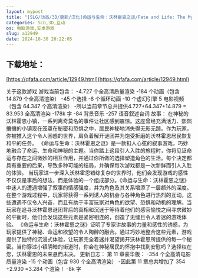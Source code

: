 ```yaml
---
layout: mypost
title: "[SLG/动态/3D/更新/汉化]命运与生命：沃林霍恩之谜/Fate and Life: The Mystery of Vaulinhorn[Ch.12][PC+安卓/7.70G]"
categories: SLG,3D,互动
os: 电脑游戏,安卓游戏
slug: a12949
date: 2024-10-30 20:22:05
---
```


## 下载地址：

[https://qfafa.com/article/12949.html](https://qfafa.com/article/12949.html)

关于这款游戏
游戏当前包含：
-4.727 个全高清质量渲染
-184 个动画（包含 14.879 个全高清渲染）
-45 个选择
-6 个循环动画
-10 个虚幻引擎 5 电影视频（包含 64.347 个高清渲染）
-所以当前章节总共提供4.727+64.347+14.879 = 83.953 全高清渲染
-178k 字
-84 背景音乐
-257 语音叙述台词
故事：
在神秘的沃林霍恩小镇，一系列离奇莫名的事件让社区感到震惊。这座曾经充满活力、熙熙攘攘的小镇现在笼罩在秘密和恐惧之中，居民神秘地消失得无影无踪。作为玩家，你被推入这个令人困惑的世界，肩负着解开谜团并为饱受折磨的沃林霍恩居民恢复和平的任务。
《命运与生命：沃林霍恩之谜》是一款扣人心弦的叙事游戏，巧妙地融合了命运、生命和神秘的主题。当你踏上这段引人入胜的旅程时，你将见证命运与存在之间微妙的相互作用，并通过你所做的选择塑造角色的生活。每个决定都具有重要的后果，导致多种可能的结局，并确保每次游戏都是一次新鲜而引人入胜的体验。
当玩家进一步深入沃林霍恩错综复杂的世界时，他们会发现游戏的感性不仅仅是事后的想法，而是体验的一个组成部分。《命运与生命：沃林霍恩之谜》中迷人的遭遇增强了叙事的情感强度，并为角色及其关系增添了一层额外的深度。
在整个游戏过程中，玩家将获得一系列诱人的机会与各种角色进行热烈的互动。这些遭遇不仅令人兴奋，而且有助于丰富玩家对角色的欲望、恐惧和动机的理解。当玩家在追寻沃林霍恩谜团背后的真相和沉迷于等待着他们的感官愉悦之间寻求微妙的平衡时，他们会发现这些元素是紧密相连的，创造了无缝且令人着迷的游戏体验。
《命运与生命：沃林霍恩之谜》证明了专家讲故事的力量和感性的诱惑，为玩家提供了神秘、命运和欲望的令人陶醉的融合。通过巧妙地整合这些元素，游戏提供了独特的沉浸式体验，让玩家完全着迷并渴望揭开沃林霍恩所提供的每一个秘密。当你穿过小镇阴暗的街道时，你会在神秘居民的怀抱中找到安慰吗？选择权在您，沃林霍恩的未来悬而未决。
更新日志：
第 11 章豪华版：
-354 个全高清电影质量渲染
-15 个动画（包含 930 个全高清渲染）
-因此第 11 章总共增加了 354 +2.930 =3.284 个渲染！
-8k 字